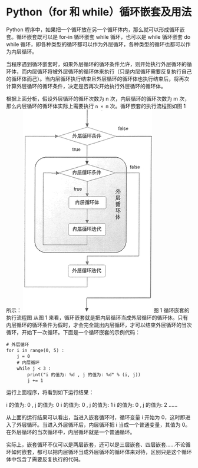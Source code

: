 # Python（for 和 while）循环嵌套及用法

Python 程序中，如果把一个循环放在另一个循环体内，那么就可以形成循环嵌套。循环嵌套既可以是 for-in 循环嵌套 while 循环，也可以是 while 循环嵌套 do while 循环，即各种类型的循环都可以作为外层循环，各种类型的循环也都可以作为内层循环。

当程序遇到循环嵌套时，如果外层循环的循环条件允许，则开始执行外层循环的循环体，而内层循环将被外层循环的循环体来执行（只是内层循环需要反复执行自己的循环体而己）。当内层循环执行结束且外层循环的循环体也执行结束后，将再次计算外层循环的循环条件，决定是否再次开始执行外层循环的循环体。

根据上面分析，假设外层循环的循环次数为 n 次，内层循环的循环次数为 m 次，那么内层循环的循环体实际上需要执行 `n × m` 次。循环嵌套的执行流程图如图 1 所示：
![循环嵌套的执行流程图](img/6a9a5f576dc466e5cebd5439b5a1f97f.jpg)
图 1 循环嵌套的执行流程图
从图 1 来看，循环嵌套就是把内层循环当成外层循环的循环休。只有内层循环的循环条件为假时，才会完全跳出内层循环，才可以结束外层循环的当次循环，开始下一次循环。下面是一个循环嵌套的示例代码：

```
# 外层循环
for i in range(0, 5) :
    j = 0
    # 内层循环
    while j < 3 :
        print("i 的值为: %d , j 的值为: %d" % (i, j))
        j += 1
```

运行上面程序，将看到如下运行结果：

i 的值为: 0 , j 的值为: 0
i 的值为: 0 , j 的值为: 1
i 的值为: 0 , j 的值为: 2
......

从上面的运行结果可以看出，当进入嵌套循环时，循环变量 i 开始为 0，这时即进入了外层循环。当进入外层循环后，内层循环把 i 当成一个普通变量，其值为 0。在外层循环的当次循环中，内层循环就是一个普通循环。

实际上，嵌套循环不仅可以是两层嵌套，还可以是三层嵌套、四层嵌套……不论循环如何嵌套，都可以把内层循环当成外层循环的循环体来对待，区别只是这个循环体中包含了需要反复执行的代码。